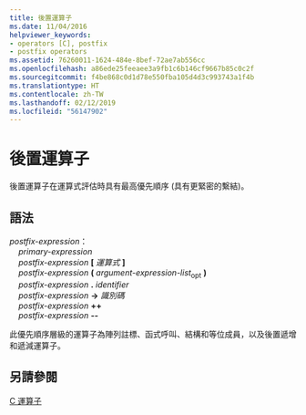 ```yaml
---
title: 後置運算子
ms.date: 11/04/2016
helpviewer_keywords:
- operators [C], postfix
- postfix operators
ms.assetid: 76260011-1624-484e-8bef-72ae7ab556cc
ms.openlocfilehash: a86ede25feeaee3a9fb1c6b146cf9667b85c0c2f
ms.sourcegitcommit: f4be868c0d1d78e550fba105d4d3c993743a1f4b
ms.translationtype: HT
ms.contentlocale: zh-TW
ms.lasthandoff: 02/12/2019
ms.locfileid: "56147902"
---
```

# <a name="postfix-operators"></a>後置運算子

後置運算子在運算式評估時具有最高優先順序 (具有更緊密的繫結)。

## <a name="syntax"></a>語法

*postfix-expression*：<br/>
&nbsp;&nbsp;&nbsp;&nbsp;*primary-expression*<br/>
&nbsp;&nbsp;&nbsp;&nbsp;*postfix-expression*  **[**  *運算式*  **]**<br/>
&nbsp;&nbsp;&nbsp;&nbsp;*postfix-expression*  **(**  *argument-expression-list*<sub>opt</sub> **)**<br/>
&nbsp;&nbsp;&nbsp;&nbsp;*postfix-expression*  **.**  *identifier*<br/>
&nbsp;&nbsp;&nbsp;&nbsp;*postfix-expression*  **->**  *識別碼*<br/>
&nbsp;&nbsp;&nbsp;&nbsp;*postfix-expression*  **++**<br/>
&nbsp;&nbsp;&nbsp;&nbsp;*postfix-expression*  **--**

此優先順序層級的運算子為陣列註標、函式呼叫、結構和等位成員，以及後置遞增和遞減運算子。

## <a name="see-also"></a>另請參閱

[C 運算子](../c-language/c-operators.md)
